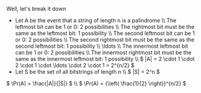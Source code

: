 Well, let's break it down
<ul>
<li> Let A be the event that a string of length n is a palindrome \\
The leftmost bit can be 1 or 0: 2 possibilities \\
The rightmost bit must be the same as the leftmost bit: 1 possibility \\
The second leftmost bit can be 1 or 0: 2 possibilities \\
The second rightmost bit must be the same as the second leftmost bit: 1 possibility \\
\ldots \\
The innermost leftmost bit can be 1 or 0: 2 possibilities \\
The innermost rightmost bit must be the same as the innermost leftmost bit: 1 possibility \\
$ |A| = 2 \cdot 1 \cdot 2 \cdot 1 \cdot \ldots \cdot 2 \cdot 1 = 2^{n/2} $
	<li> Let S be the set of all bitstrings of length n \\
	      $ |S| = 2^n $
</ul>
$ \Pr(A) = \frac{|A|}{|S|} $ \\
$ \Pr(A) = {\left( \frac{1}{2} \right)}^{n/2} $
